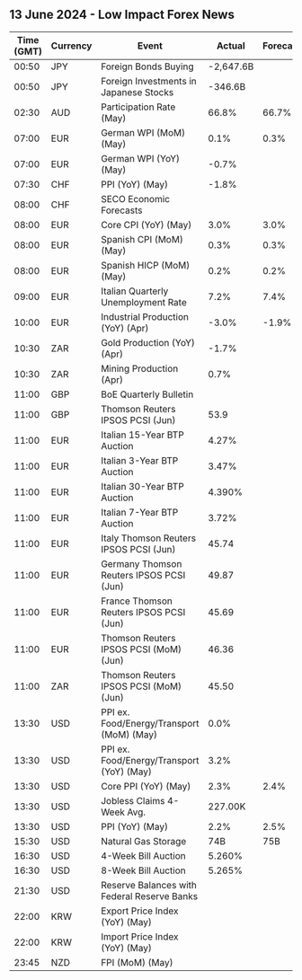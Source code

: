 ## 13 June 2024 - Low Impact Forex News

| Time (GMT) | Currency | Event | Actual | Forecast | Previous |
|------|----------|-------|--------|----------|----------|
| 00:50 | JPY | Foreign Bonds Buying | -2,647.6B |  | 1,323.4B |
| 00:50 | JPY | Foreign Investments in Japanese Stocks | -346.6B |  | 282.0B |
| 02:30 | AUD | Participation Rate (May) | 66.8% | 66.7% | 66.8% |
| 07:00 | EUR | German WPI (MoM) (May) | 0.1% | 0.3% | 0.4% |
| 07:00 | EUR | German WPI (YoY) (May) | -0.7% |  | -1.8% |
| 07:30 | CHF | PPI (YoY) (May) | -1.8% |  | -1.8% |
| 08:00 | CHF | SECO Economic Forecasts |  |  |  |
| 08:00 | EUR | Core CPI (YoY) (May) | 3.0% | 3.0% | 2.9% |
| 08:00 | EUR | Spanish CPI (MoM) (May) | 0.3% | 0.3% | 0.7% |
| 08:00 | EUR | Spanish HICP (MoM) (May) | 0.2% | 0.2% | 0.6% |
| 09:00 | EUR | Italian Quarterly Unemployment Rate | 7.2% | 7.4% | 7.4% |
| 10:00 | EUR | Industrial Production (YoY) (Apr) | -3.0% | -1.9% | -1.2% |
| 10:30 | ZAR | Gold Production (YoY) (Apr) | -1.7% |  | -4.3% |
| 10:30 | ZAR | Mining Production (Apr) | 0.7% |  | -4.8% |
| 11:00 | GBP | BoE Quarterly Bulletin |  |  |  |
| 11:00 | GBP | Thomson Reuters IPSOS PCSI (Jun) | 53.9 |  | 52.8 |
| 11:00 | EUR | Italian 15-Year BTP Auction | 4.27% |  | 4.16% |
| 11:00 | EUR | Italian 3-Year BTP Auction | 3.47% |  | 3.48% |
| 11:00 | EUR | Italian 30-Year BTP Auction | 4.390% |  | 4.140% |
| 11:00 | EUR | Italian 7-Year BTP Auction | 3.72% |  | 3.52% |
| 11:00 | EUR | Italy Thomson Reuters IPSOS PCSI (Jun) | 45.74 |  | 43.83 |
| 11:00 | EUR | Germany Thomson Reuters IPSOS PCSI (Jun) | 49.87 |  | 48.51 |
| 11:00 | EUR | France Thomson Reuters IPSOS PCSI (Jun) | 45.69 |  | 46.04 |
| 11:00 | EUR | Thomson Reuters IPSOS PCSI (MoM) (Jun) | 46.36 |  | 48.62 |
| 11:00 | ZAR | Thomson Reuters IPSOS PCSI (MoM) (Jun) | 45.50 |  | 45.27 |
| 13:30 | USD | PPI ex. Food/Energy/Transport (MoM) (May) | 0.0% |  | 0.5% |
| 13:30 | USD | PPI ex. Food/Energy/Transport (YoY) (May) | 3.2% |  | 3.2% |
| 13:30 | USD | Core PPI (YoY) (May) | 2.3% | 2.4% | 2.5% |
| 13:30 | USD | Jobless Claims 4-Week Avg. | 227.00K |  | 222.25K |
| 13:30 | USD | PPI (YoY) (May) | 2.2% | 2.5% | 2.3% |
| 15:30 | USD | Natural Gas Storage | 74B | 75B | 98B |
| 16:30 | USD | 4-Week Bill Auction | 5.260% |  | 5.270% |
| 16:30 | USD | 8-Week Bill Auction | 5.265% |  | 5.265% |
| 21:30 | USD | Reserve Balances with Federal Reserve Banks |  |  | 3.458T |
| 22:00 | KRW | Export Price Index (YoY) (May) |  |  | 6.2% |
| 22:00 | KRW | Import Price Index (YoY) (May) |  |  | 2.9% |
| 23:45 | NZD | FPI (MoM) (May) |  |  | 0.6% |
